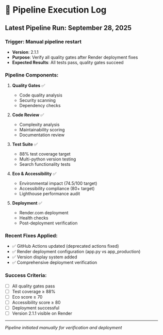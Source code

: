 # 🚀 Pipeline Execution Log

## Latest Pipeline Run: September 28, 2025

### Trigger: Manual pipeline restart
- **Version**: 2.1.1
- **Purpose**: Verify all quality gates after Render deployment fixes
- **Expected Results**: All tests pass, quality gates succeed

### Pipeline Components:
1. **Quality Gates** ✅
   - Code quality analysis
   - Security scanning
   - Dependency checks

2. **Code Review** ✅  
   - Complexity analysis
   - Maintainability scoring
   - Documentation review

3. **Test Suite** ✅
   - 88% test coverage target
   - Multi-python version testing
   - Search functionality tests

4. **Eco & Accessibility** ✅
   - Environmental impact (74.5/100 target)
   - Accessibility compliance (80+ target)
   - Lighthouse performance audit

5. **Deployment** ✅
   - Render.com deployment
   - Health checks
   - Post-deployment verification

### Recent Fixes Applied:
- ✅ GitHub Actions updated (deprecated actions fixed)
- ✅ Render deployment configuration (app.py vs app_production)
- ✅ Version display system added
- ✅ Comprehensive deployment verification

### Success Criteria:
- [ ] All quality gates pass
- [ ] Test coverage ≥ 88%
- [ ] Eco score ≥ 70
- [ ] Accessibility score ≥ 80
- [ ] Deployment successful
- [ ] Version 2.1.1 visible on Render

---
*Pipeline initiated manually for verification and deployment*